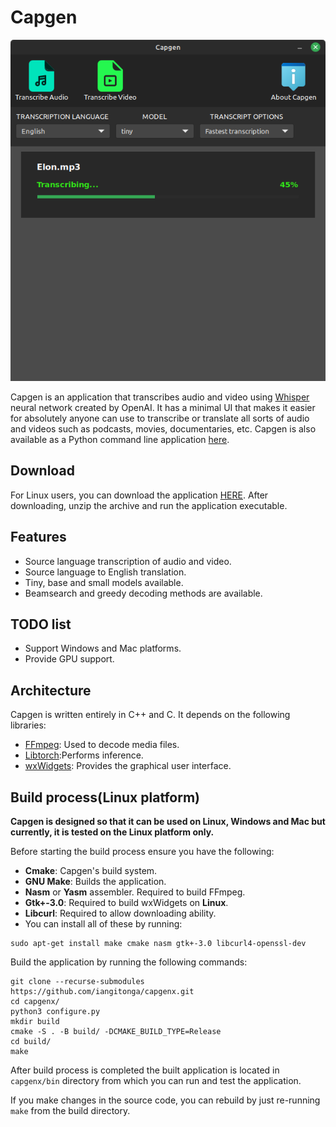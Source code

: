 # Capgen
![alt text](./demo_image.png)

Capgen is an application that transcribes audio and video using [Whisper](https://openai.com/blog/whisper/) neural network created by
OpenAI. It has a minimal UI that makes it easier for absolutely anyone can use to transcribe or translate all sorts
of audio and videos such as podcasts, movies, documentaries, etc. Capgen is also
available as a Python command line application [here](https://github.com/iangitonga/capgen).

## Download
For Linux users, you can download the application [HERE](https://huggingface.co/iangitonga/capgen_models/resolve/main/Capgen.zip).
After downloading, unzip the archive and run the application executable.

## Features
- Source language transcription of audio and video.
- Source language to English translation.
- Tiny, base and small models available.
- Beamsearch and greedy decoding methods are available.

## TODO list
- Support Windows and Mac platforms.
- Provide GPU support.

## Architecture
Capgen is written entirely in C++ and C. It depends on the following libraries:

- [FFmpeg](https://github.com/FFmpeg/FFmpeg): Used to decode media files.
- [Libtorch](https://pytorch.org/cppdocs/index.html):Performs inference.
- [wxWidgets](https://www.wxwidgets.org/): Provides the graphical user interface.

## Build process(Linux platform)
**Capgen is designed so that it can be used on Linux, Windows and Mac but 
currently, it is tested on the Linux platform only.**

Before starting the build process ensure you have the following:

- **Cmake**: Capgen's build system.
- **GNU Make**: Builds the application.
- **Nasm** or **Yasm** assembler. Required to build FFmpeg.
- **Gtk+-3.0**: Required to build wxWidgets on **Linux**.
- **Libcurl**: Required to allow downloading ability.
- You can install all of these by running:
```
sudo apt-get install make cmake nasm gtk+-3.0 libcurl4-openssl-dev
```

Build the application by running the following commands:

```
git clone --recurse-submodules https://github.com/iangitonga/capgenx.git
cd capgenx/
python3 configure.py
mkdir build
cmake -S . -B build/ -DCMAKE_BUILD_TYPE=Release
cd build/
make
```

After build process is completed the built application is located in `capgenx/bin` directory from which you can run and test the application.

If you make changes in the source code, you can rebuild by just re-running `make` from the build directory.